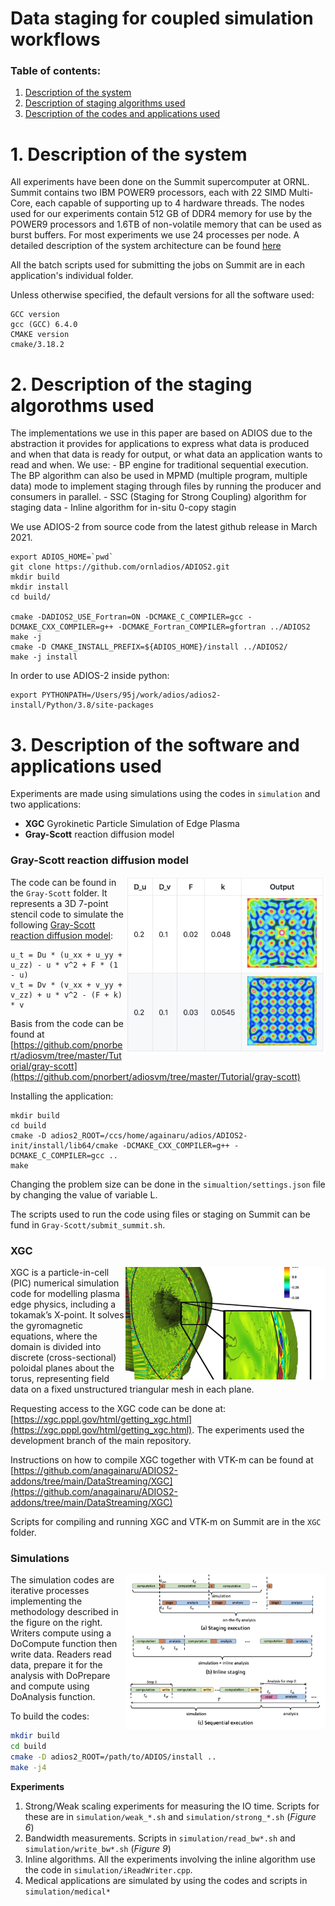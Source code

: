 # Data staging for coupled simulation workflows

### Table of contents:
1. <a href="#Sec1"> Description of the system </a>
2. <a href="#Sec3"> Description of staging algorithms used </a>
3. <a href="#Sec2"> Description of the codes and applications used </a>

<h1 id="Sec1">
1. Description of the system
</h1>

All experiments have been done on the Summit supercomputer at ORNL. 
Summit contains two IBM POWER9 processors, each with 22 SIMD Multi-Core, each capable of supporting up to 4 hardware threads.
The nodes used for our experiments contain 512 GB of DDR4 memory for use by the POWER9 processors and 1.6TB of non-volatile memory that can be used as burst buffers.
For most experiments we use 24 processes per node. A detailed description of the system architecture can be found [here](https://www.olcf.ornl.gov/summit/)

All the batch scripts used for submitting the jobs on Summit are in each application's individual folder.

Unless otherwise specified, the default versions for all the software used:
```
GCC version
gcc (GCC) 6.4.0
CMAKE version
cmake/3.18.2 
```

<h1 id="Sec3">
2. Description of the staging algorothms used
</h1>
The implementations we use in this paper are based on ADIOS due to the abstraction it provides for applications to express what data is produced and when that data is ready for output, or what data an application wants to read and when. 
We use: 
- BP engine for traditional sequential execution. The BP algorithm can also be used in MPMD (multiple program, multiple data) mode to implement staging through files by running the producer and consumers in parallel.
- SSC (Staging for Strong Coupling) algorithm for staging data
- Inline algorithm for in-situ 0-copy stagin

We use ADIOS-2 from source code from the latest github release in March 2021.
```
export ADIOS_HOME=`pwd`
git clone https://github.com/ornladios/ADIOS2.git
mkdir build
mkdir install
cd build/

cmake -DADIOS2_USE_Fortran=ON -DCMAKE_C_COMPILER=gcc -DCMAKE_CXX_COMPILER=g++ -DCMAKE_Fortran_COMPILER=gfortran ../ADIOS2
make -j
cmake -D CMAKE_INSTALL_PREFIX=${ADIOS_HOME}/install ../ADIOS2/
make -j install
```
In order to use ADIOS-2 inside python:
```
export PYTHONPATH=/Users/95j/work/adios/adios2-install/Python/3.8/site-packages
```


<h1 id="Sec2">
3. Description of the software and applications used
</h1>

Experiments are made using simulations using the codes in `simulation` and two applications:
- **XGC** Gyrokinetic Particle Simulation of Edge Plasma
- **Gray-Scott** reaction diffusion model

### Gray-Scott reaction diffusion model

<img src="img/gray-scott.png" width="320px" align="right" />

The code can be found in the `Gray-Scott` folder. It represents a 3D 7-point stencil code to simulate the following [Gray-Scott
reaction diffusion model](https://doi.org/10.1126/science.261.5118.189):
```
u_t = Du * (u_xx + u_yy + u_zz) - u * v^2 + F * (1 - u)
v_t = Dv * (v_xx + v_yy + v_zz) + u * v^2 - (F + k) * v
```
Basis from the code can be found at [https://github.com/pnorbert/adiosvm/tree/master/Tutorial/gray-scott](https://github.com/pnorbert/adiosvm/tree/master/Tutorial/gray-scott)

Installing the application:
```
mkdir build
cd build
cmake -D adios2_ROOT=/ccs/home/againaru/adios/ADIOS2-init/install/lib64/cmake -DCMAKE_CXX_COMPILER=g++ -DCMAKE_C_COMPILER=gcc ..
make
```
Changing the problem size can be done in the `simualtion/settings.json` file by changing the value of variable L. 

The scripts used to run the code using files or staging on Summit can be fund in `Gray-Scott/submit_summit.sh`.

### XGC

<img src="img/xgc.jpeg" width="320px" align="right" />

XGC is a particle-in-cell (PIC) numerical simulation code for modelling plasma edge physics, including a tokamak’s X-point. It solves the gyromagnetic equations, where the domain is divided into discrete (cross-sectional) poloidal planes about the torus, representing field data on a fixed unstructured triangular mesh in each plane.

Requesting access to the XGC code can be done at: [https://xgc.pppl.gov/html/getting_xgc.html](https://xgc.pppl.gov/html/getting_xgc.html).
The experiments used the development branch of the main repository.

Instructions on how to compile XGC together with VTK-m can be found at [https://github.com/anagainaru/ADIOS2-addons/tree/main/DataStreaming/XGC](https://github.com/anagainaru/ADIOS2-addons/tree/main/DataStreaming/XGC)

Scripts for compiling and running XGC and VTK-m on Summit are in the `XGC` folder.

### Simulations

<img src="img/simulation.png" width="320px" align="right" />

The simulation codes are iterative processes implementing the methodology described in the figure on the right. Writers compute using a DoCompute function then write data. Readers read data, prepare it for the analysis with DoPrepare and compute using DoAnalysis function.

To build the codes:
```bash
mkdir build
cd build
cmake -D adios2_ROOT=/path/to/ADIOS/install ..
make -j4
```

**Experiments**
1. Strong/Weak scaling experiments for measuring the IO time. Scripts for these are in `simulation/weak_*.sh` and `simulation/strong_*.sh` (*Figure 6*)
2. Bandwidth measurements. Scripts in `simulation/read_bw*.sh` and `simulation/write_bw*.sh` (*Figure 9*)
3. Inline algorithms. All the experiments involving the inline algorithm use the code in `simulation/iReadWriter.cpp`.
4. Medical applications are simulated by using the codes and scripts in `simulation/medical*`
